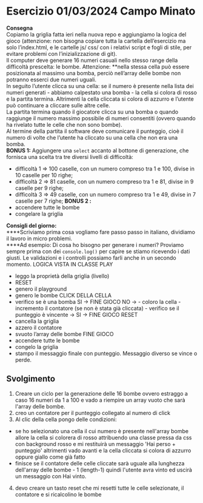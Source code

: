 Esercizio 01/03/2024
Campo Minato
===
**Consegna**<br>
Copiamo la griglia fatta ieri nella nuova repo e aggiungiamo la logica del gioco (attenzione: non bisogna copiare tutta la cartella dell’esercizio ma solo l’index.html, e le cartelle js/ css/ con i relativi script e fogli di stile, per evitare problemi con l’inizializzazione di git).<br>
Il computer deve generare 16 numeri casuali nello stesso range della difficoltà prescelta: le bombe. Attenzione: **nella stessa cella può essere posizionata al massimo una bomba, perciò nell’array delle bombe non potranno esserci due numeri uguali.<br>
In seguito l’utente clicca su una cella: se il numero è presente nella lista dei numeri generati - abbiamo calpestato una bomba - la cella si colora di rosso e la partita termina. Altrimenti la cella cliccata si colora di azzurro e l’utente può continuare a cliccare sulle altre celle.<br>
La partita termina quando il giocatore clicca su una bomba o quando raggiunge il numero massimo possibile di numeri consentiti (ovvero quando ha rivelato tutte le celle che non sono bombe). <br>
Al termine della partita il software deve comunicare il punteggio, cioè il numero di volte che l’utente ha cliccato su una cella che non era una bomba.<br>
**BONUS 1:**
Aggiungere una `select` accanto al bottone di generazione, che fornisca una scelta tra tre diversi livelli di difficoltà:
- difficoltà 1 ⇒ 100 caselle, con un numero compreso tra 1 e 100, divise in 10 caselle per 10 righe;
- difficoltà 2 ⇒ 81 caselle, con un numero compreso tra 1 e 81, divise in 9 caselle per 9 righe;
- difficoltà 3 ⇒ 49 caselle, con un numero compreso tra 1 e 49, divise in 7 caselle per 7 righe;
**BONUS 2 :**
- accendere tutte le bombe
- congelare la griglia

**Consigli del giorno:**<br>
****Scriviamo prima cosa vogliamo fare passo passo in italiano, dividiamo il lavoro in micro problemi.<br>
****Ad esempio:
Di cosa ho bisogno per generare i numeri?
Proviamo sempre prima con dei `console.log()` per capire se stiamo ricevendo i dati giusti.
Le validazioni e i controlli possiamo farli anche in un secondo momento.
LOGICA VISTA IN CLASSE
PLAY
- leggo la proprietà della griglia (livello)
- RESET
- genero il playground
- genero le bombe
CLICK DELLA CELLA
- verifico se è una bomba
  SI -> FINE GIOCO
  NO -> - coloro la cella
        - incremento il contatore (se non è stata già cliccata)
        - verifico se il punteggio è vincente -> SI -> FINE GIOCO
RESET
- cancella la griglia
- azzero il contatore
- svuoto l’array delle bombe
FINE GIOCO
- accendere tutte le bombe
- congelo la griglia
- stampo il messaggio finale con punteggio. Messaggio diverso se vince o perde.
## Svolgimento
1. Creare un ciclo per la generazione delle 16 bombe ovvero estraggo a caso 16 numeri da 1 a 100 e vado a riempire un array vuoto che sarà l'array delle bombe.
2. creo un contatore per il punteggio collegato al numero di click
3. Al clic della cella pongo delle condizioni:
- se ho selezionato una cella il cui numero è presente nell'array bombe allore la cella si colorera di rosso attribuendo una classe pressa da css con background rosso e mi restituirà un messaggio 'Hai perso + punteggio' altrimenti vado avanti e la cella cliccata si colora di azzurro oppure giallo come già fatto
- finisce se il contatore delle celle cliccate sarà uguale alla lunghezza dell'array delle bombe - 1 (length-1) quindi l'utente avra vinto ed uscirà un messaggio con Hai vinto.
4. devo creare un tasto reset che mi resetti tutte le celle selezionate, il contatore e si ricalcolino le bombe